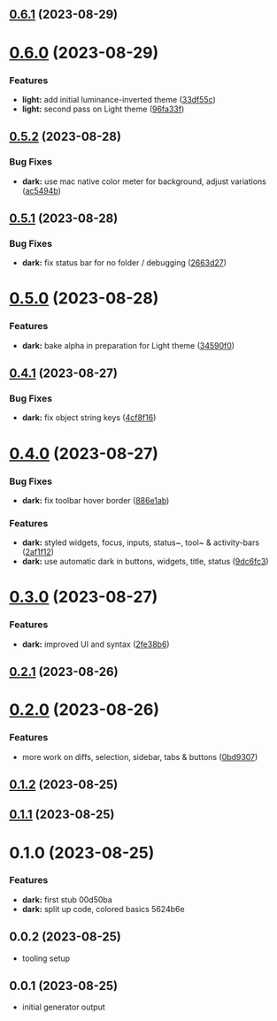 ## [0.6.1](https://github.com/nemoDreamer/vscode-theme-seashells/compare/v0.6.0...v0.6.1) (2023-08-29)

# [0.6.0](https://github.com/nemoDreamer/vscode-theme-seashells/compare/v0.5.2...v0.6.0) (2023-08-29)

### Features

- **light:** add initial luminance-inverted theme ([33df55c](https://github.com/nemoDreamer/vscode-theme-seashells/commit/33df55c174c28b4dba45ca35ccdf36e23bb25825))
- **light:** second pass on Light theme ([96fa33f](https://github.com/nemoDreamer/vscode-theme-seashells/commit/96fa33f945088bee251665c2160d6c14ff55b926))

## [0.5.2](https://github.com/nemoDreamer/vscode-theme-seashells/compare/v0.5.1...v0.5.2) (2023-08-28)

### Bug Fixes

- **dark:** use mac native color meter for background, adjust variations ([ac5494b](https://github.com/nemoDreamer/vscode-theme-seashells/commit/ac5494b0ee3060e4ff944f190919f043cc23841a))

## [0.5.1](https://github.com/nemoDreamer/vscode-theme-seashells/compare/v0.5.0...v0.5.1) (2023-08-28)

### Bug Fixes

- **dark:** fix status bar for no folder / debugging ([2663d27](https://github.com/nemoDreamer/vscode-theme-seashells/commit/2663d27898ce142bb490acd0e2d89118d080894b))

# [0.5.0](https://github.com/nemoDreamer/vscode-theme-seashells/compare/v0.4.1...v0.5.0) (2023-08-28)

### Features

- **dark:** bake alpha in preparation for Light theme ([34590f0](https://github.com/nemoDreamer/vscode-theme-seashells/commit/34590f0e99d785e9d4b6956be2e335834987d6eb))

## [0.4.1](https://github.com/nemoDreamer/vscode-theme-seashells/compare/v0.4.0...v0.4.1) (2023-08-27)

### Bug Fixes

- **dark:** fix object string keys ([4cf8f16](https://github.com/nemoDreamer/vscode-theme-seashells/commit/4cf8f16aa6ca2097cfd505418f8c871fe9e5bb87))

# [0.4.0](https://github.com/nemoDreamer/vscode-theme-seashells/compare/v0.3.0...v0.4.0) (2023-08-27)

### Bug Fixes

- **dark:** fix toolbar hover border ([886e1ab](https://github.com/nemoDreamer/vscode-theme-seashells/commit/886e1abc420f9548c910477a526ad5ffdc8b28fb))

### Features

- **dark:** styled widgets, focus, inputs, status~, tool~ & activity-bars ([2af1f12](https://github.com/nemoDreamer/vscode-theme-seashells/commit/2af1f1241545d2d6e74f0560cca017510786dcfa))
- **dark:** use automatic dark in buttons, widgets, title, status ([9dc6fc3](https://github.com/nemoDreamer/vscode-theme-seashells/commit/9dc6fc3790b1ee453d73e43c3ebc2161759eb413))

# [0.3.0](https://github.com/nemoDreamer/vscode-theme-seashells/compare/v0.2.1...v0.3.0) (2023-08-27)

### Features

- **dark:** improved UI and syntax ([2fe38b6](https://github.com/nemoDreamer/vscode-theme-seashells/commit/2fe38b6f045bbebf36f71f3da3e4e525db4787c9))

## [0.2.1](https://github.com/nemoDreamer/vscode-theme-seashells/compare/v0.2.0...v0.2.1) (2023-08-26)

# [0.2.0](https://github.com/nemoDreamer/vscode-theme-seashells/compare/v0.1.2...v0.2.0) (2023-08-26)

### Features

- more work on diffs, selection, sidebar, tabs & buttons ([0bd9307](https://github.com/nemoDreamer/vscode-theme-seashells/commit/0bd930748789ff28837f101e4534fc2fc71841a0))

## [0.1.2](https://github.com/nemoDreamer/vscode-theme-seashells/compare/v0.1.1...v0.1.2) (2023-08-25)

## [0.1.1](https://github.com/nemoDreamer/vscode-theme-seashells/compare/v0.1.0...v0.1.1) (2023-08-25)

# 0.1.0 (2023-08-25)

### Features

- **dark:** first stub 00d50ba
- **dark:** split up code, colored basics 5624b6e

## 0.0.2 (2023-08-25)

- tooling setup

## 0.0.1 (2023-08-25)

- initial generator output
